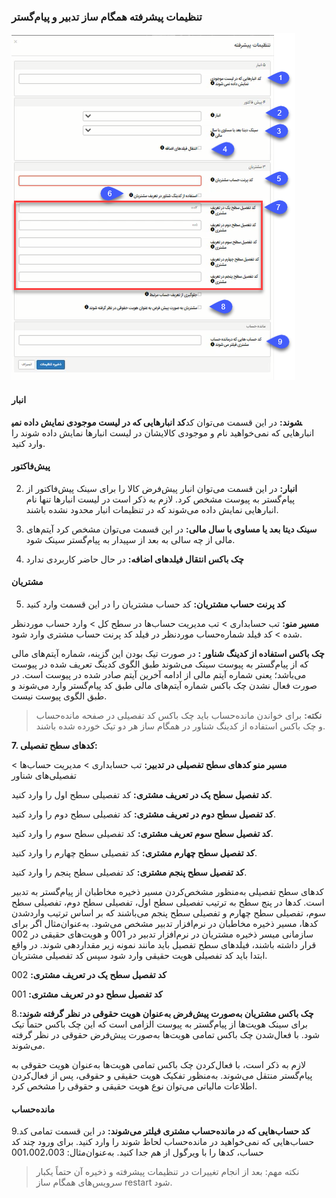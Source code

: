 ### تنظیمات پیشرفته همگام ساز تدبیر و پیام‌گستر

![](hamgaamsaztadbir.png)

#### انبار

**کد انبارهایی که در لیست موجودی نمایش داده نمی‎شوند:** در این قسمت می‌توان کد انبارهایی که نمی‌خواهید نام و موجودی کالایشان در لیست انبارها نمایش داده شوند را وارد کنید.

#### پیش‌فاکتور

2.    **انبار:** در این قسمت می‌توان انبار پیش‌فرض کالا را برای سینک پیش‌فاکتور از پیام‌گستر به پیوست مشخص کرد. لازم به ذکر است در لیست انبارها تنها نام انبارهایی نمایش داده می‌شوند که در تنظیمات انبار محدود نشده باشند.

3.    **سینک دیتا بعد یا مساوی با سال مالی:** در این قسمت می‌توان مشخص کرد آیتم‌های مالی از چه سالی به بعد از سپیدار به پیام‌گستر سینک شود.

4.    **چک باکس انتقال فیلدهای اضافه:** در حال حاضر کاربردی ندارد

#### مشتریان

5.    **کد پرنت حساب مشتریان:** کد حساب مشتریان را در این قسمت وارد کنید

 **مسیر منو:** تب حسابداری > تب مدیریت حساب‌ها در سطح کل > وارد حساب موردنظر شده > کد فیلد شماره‌حساب موردنظر در فیلد کد پرنت حساب مشتری وارد شود.

**چک باکس استفاده از کدینگ شناور :** در صورت تیک بودن این گزینه، شماره آیتم‌های مالی که از پیام‌گستر به پیوست سینک می‌شوند طبق الگوی کدینگ تعریف شده در پیوست می‌باشد؛ یعنی شماره آیتم مالی از ادامه آخرین آیتم صادر شده در پیوست است. در صورت فعال نشدن چک باکس شماره آیتم‌های مالی طبق کد پیام‌گستر وارد می‌شوند و طبق الگوی پیوست نیست.

> **نکته:** برای خواندن مانده‌حساب باید چک باکس کد تفصیلی در صفحه مانده‌حساب و چک باکس استفاده از کدینگ شناور در همگام ساز هر دو تیک خورده شده باشند.

**7. کدهای سطح تفصیلی:**

**مسیر منو کدهای سطح تفصیلی در تدبیر:** تب حسابداری >  مدیریت حساب‌ها >  تفصیلی‌های شناور

**کد تفصیل سطح یک در تعریف مشتری:** کد تفصیلی سطح اول را وارد کنید.

**کد تفصیل سطح دوم در تعریف مشتری:** کد تفصیلی سطح دوم را وارد کنید.

**کد تفصیل سطح سوم تعریف مشتری:** کد تفصیلی سطح سوم را وارد کنید.

**کد تفصیل سطح چهارم مشتری:** کد تفصیلی سطح چهارم را وارد کنید.

**کد تفصیل سطح پنجم مشتری:** کد تفصیلی سطح پنجم را وارد کنید.

کدهای سطح تفصیلی به‌منظور مشخص‌کردن مسیر ذخیره مخاطبان از پیام‌گستر به تدبیر است. کدها در پنج سطح به ترتیب تفصیلی سطح اول، تفصیلی سطح دوم، تفصیلی سطح سوم، تفصیلی سطح چهارم و تفصیلی سطح پنجم می‌باشند که بر اساس ترتیب واردشدن کدها، مسیر ذخیره مخاطبان در نرم‌افزار تدبیر مشخص می‌شود. به‌عنوان‌مثال اگر برای سازمانی میسر ذخیره مشتریان در نرم‌افزار تدبیر در 001 و هویت‌های حقیقی در 002 قرار داشته باشند، فیلدهای سطح تفصیل باید مانند نمونه زیر مقداردهی شوند. در واقع ابتدا باید کد تفصیلی هویت حقیقی وارد شود سپس کد تفصیلی مشتریان.

**کد تفصیل سطح یک در تعریف مشتری:** 002

**کد تفصیل سطح دو در تعریف مشتری:** 001

8.**چک باکس مشتریان به‌صورت پیش‌فرض به‌عنوان هویت حقوقی در نظر گرفته شوند:** برای سینک هویت‌ها از پیام‌گستر به پیوست الزامی است که این چک
باکس حتماً تیک شود. با فعال‌شدن چک باکس تمامی هویت‌ها به‌صورت پیش‌فرض حقوقی در نظر گرفته می‌شوند.

لازم به ذکر است، با فعال‌کردن چک باکس تمامی هویت‌ها به‌عنوان هویت حقوقی به پیام‌گستر منتقل می‌شوند. به‌منظور تفکیک هویت حقیقی و حقوقی، پس از فعال‌کردن اطلاعات مالیاتی می‌توان نوع هویت حقیقی و حقوقی را مشخص کرد.

#### مانده‌حساب 

9.**کد حساب‌هایی که در مانده‌حساب مشتری فیلتر می‌شوند:** در این قسمت تمامی کد‍ حساب‌هایی که نمی‌خواهید در مانده‌حساب لحاظ شوند را وارد کنید. برای ورود چند کد حساب، کدها را با ویرگول از هم جدا کنید. به‌عنوان‌مثال: 001،002،003

> نکته مهم: بعد از انجام تغییرات در تنظیمات پیشرفته و ذخیره آن حتماً یکبار سرویس‌های همگام ساز restart  شود.


